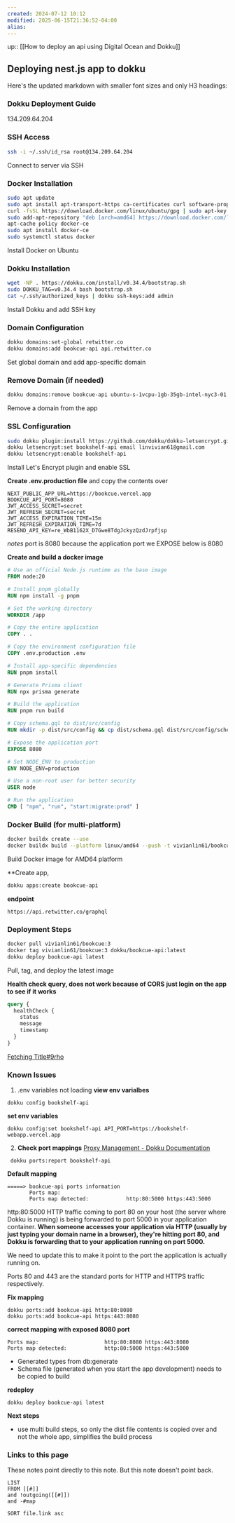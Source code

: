 ```yaml
---
created: 2024-07-12 10:12
modified: 2025-06-15T21:36:52-04:00
alias: 
---
```

up::  [[How to deploy an api using Digital Ocean and Dokku]]
## Deploying nest.js app to dokku

Here's the updated markdown with smaller font sizes and only H3 headings:

### Dokku Deployment Guide
134.209.64.204
### SSH Access
```bash
ssh -i ~/.ssh/id_rsa root@134.209.64.204
```
Connect to server via SSH

### Docker Installation
```bash
sudo apt update
sudo apt install apt-transport-https ca-certificates curl software-properties-common
curl -fsSL https://download.docker.com/linux/ubuntu/gpg | sudo apt-key add -
sudo add-apt-repository "deb [arch=amd64] https://download.docker.com/linux/ubuntu focal stable"
apt-cache policy docker-ce
sudo apt install docker-ce
sudo systemctl status docker
```
Install Docker on Ubuntu

### Dokku Installation
```bash
wget -NP . https://dokku.com/install/v0.34.4/bootstrap.sh
sudo DOKKU_TAG=v0.34.4 bash bootstrap.sh
cat ~/.ssh/authorized_keys | dokku ssh-keys:add admin
```
Install Dokku and add SSH key

### Domain Configuration
```bash
dokku domains:set-global retwitter.co
dokku domains:add bookcue-api api.retwitter.co
```
Set global domain and add app-specific domain

### Remove Domain (if needed)
```bash
dokku domains:remove bookcue-api ubuntu-s-1vcpu-1gb-35gb-intel-nyc3-01
```
Remove a domain from the app

### SSL Configuration
```bash
sudo dokku plugin:install https://github.com/dokku/dokku-letsencrypt.git
dokku letsencrypt:set bookshelf-api email linvivian61@gmail.com
dokku letsencrypt:enable bookshelf-api
```
Install Let's Encrypt plugin and enable SSL

**Create .env.production file** and copy the contents over
```
NEXT_PUBLIC_APP_URL=https://bookcue.vercel.app
BOOKCUE_API_PORT=8080
JWT_ACCESS_SECRET=secret
JWT_REFRESH_SECRET=secret
JWT_ACCESS_EXPIRATION_TIME=15m
JWT_REFRESH_EXPIRATION_TIME=7d
RESEND_API_KEY=re_WbB1162X_D7Gwe8TdgJckyzQzdJrpfjsp
```
*notes* port is 8080 because the application port we EXPOSE below is 8080

**Create and build a docker image**
```Dockerfile
# Use an official Node.js runtime as the base image
FROM node:20

# Install pnpm globally
RUN npm install -g pnpm

# Set the working directory
WORKDIR /app

# Copy the entire application
COPY . .

# Copy the environment configuration file
COPY .env.production .env

# Install app-specific dependencies
RUN pnpm install

# Generate Prisma client
RUN npx prisma generate

# Build the application
RUN pnpm run build

# Copy schema.gql to dist/src/config
RUN mkdir -p dist/src/config && cp dist/schema.gql dist/src/config/schema.gql

# Expose the application port
EXPOSE 8080

# Set NODE_ENV to production
ENV NODE_ENV=production

# Use a non-root user for better security
USER node

# Run the application
CMD [ "npm", "run", "start:migrate:prod" ]
```

### Docker Build (for multi-platform)
```bash
docker buildx create --use
docker buildx build --platform linux/amd64 --push -t vivianlin61/bookcue:1 .
```
Build Docker image for AMD64 platform


**Create app,
```bash
dokku apps:create bookcue-api
```


**endpoint**
```
https://api.retwitter.co/graphql
```



### Deployment Steps
```bash
docker pull vivianlin61/bookcue:3
docker tag vivianlin61/bookcue:3 dokku/bookcue-api:latest
dokku deploy bookcue-api latest
```
Pull, tag, and deploy the latest image


**Health check query, does not work because of CORS**
**just login on the app to see if it works**
```graphql
query {
  healthCheck {
    status
    message
    timestamp
  }
}
```
[Fetching Title#9rho](https://bookshelf-webapp.vercel.app/)
### Known Issues
1. .env variables not loading
**view env varialbes**
```
dokku config bookshelf-api
```
**set env variables**
```
dokku config:set bookshelf-api API_PORT=https://bookshelf-webapp.vercel.app
```

2. **Check port mappings**
[Proxy Management - Dokku Documentation](https://dokku.com/docs/networking/proxy-management/#__tabbed_4_1)
```
 dokku ports:report bookshelf-api
```
**Default mapping**
```
=====> bookcue-api ports information
       Ports map:
       Ports map detected:            http:80:5000 https:443:5000
```
http:80:5000
HTTP traffic coming to port 80 on your host (the server where Dokku is running) is being forwarded to port 5000 in your application container.
**When someone accesses your application via HTTP (usually by just typing your domain name in a browser), they're hitting port 80, and Dokku is forwarding that to your application running on port 5000.**

We need to update this to make it point to the port the application is actually running on.

Ports 80 and 443 are the standard ports for HTTP and HTTPS traffic respectively.

**Fix mapping**
```'
dokku ports:add bookcue-api http:80:8080
dokku ports:add bookcue-api https:443:8080
```
**correct mapping with exposed 8080 port**
```
Ports map:                     http:80:8080 https:443:8080
Ports map detected:            http:80:5000 https:443:5000
```

- Generated types from db:generate
- Schema file (generated when you start the app development) needs to be copied to build


**redeploy**
```
dokku deploy bookcue-api latest
```
**Next steps**
- use multi build steps, so only the dist file contents is copied over and not the whole app, simplifies the build process


### Links to this page
These notes point directly to this note. But this note doesn't point back.
```dataview
LIST
FROM [[#]]
and !outgoing([[#]])
and -#map

SORT file.link asc
```
